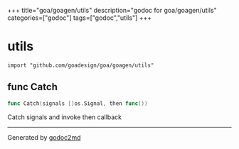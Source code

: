 +++
title="goa/goagen/utils"
description="godoc for goa/goagen/utils"
categories=["godoc"]
tags=["godoc","utils"]
+++

# utils
    import "github.com/goadesign/goa/goagen/utils"






## func Catch
``` go
func Catch(signals []os.Signal, then func())
```
Catch signals and invoke then callback









- - -
Generated by [godoc2md](http://godoc.org/github.com/davecheney/godoc2md)
